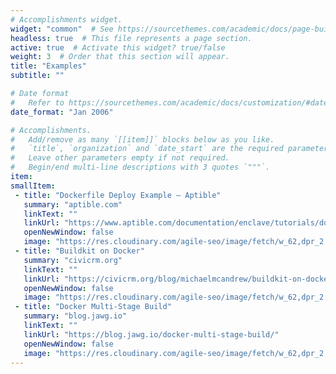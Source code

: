 ```yaml
---
# Accomplishments widget.
widget: "common"  # See https://sourcethemes.com/academic/docs/page-builder/
headless: true  # This file represents a page section.
active: true  # Activate this widget? true/false
weight: 3  # Order that this section will appear.
title: "Examples"
subtitle: ""

# Date format
#   Refer to https://sourcethemes.com/academic/docs/customization/#date-format
date_format: "Jan 2006"

# Accomplishments.
#   Add/remove as many `[[item]]` blocks below as you like.
#   `title`, `organization` and `date_start` are the required parameters.
#   Leave other parameters empty if not required.
#   Begin/end multi-line descriptions with 3 quotes `"""`.
item:
smallItem: 
 - title: "Dockerfile Deploy Example — Aptible"
   summary: "aptible.com"
   linkText: ""
   linkUrl: "https://www.aptible.com/documentation/enclave/tutorials/dockerfile-deploy-example.html"
   openNewWindow: false
   image: "https://res.cloudinary.com/agile-seo/image/fetch/w_62,dpr_2.0,d_blank_am8gzx.png/https%3A%2F%2Flogo.clearbit.com%2Faptible.com%3Fsize%3D250"
 - title: "Buildkit on Docker"
   summary: "civicrm.org"
   linkText: ""
   linkUrl: "https://civicrm.org/blog/michaelmcandrew/buildkit-on-docker"
   openNewWindow: false
   image: "https://res.cloudinary.com/agile-seo/image/fetch/w_62,dpr_2.0,d_blank_am8gzx.png/https%3A%2F%2Flogo.clearbit.com%2Fcivicrm.org%3Fsize%3D250"
 - title: "Docker Multi-Stage Build"
   summary: "blog.jawg.io"
   linkText: ""
   linkUrl: "https://blog.jawg.io/docker-multi-stage-build/"
   openNewWindow: false
   image: "https://res.cloudinary.com/agile-seo/image/fetch/w_62,dpr_2.0,d_blank_am8gzx.png/https%3A%2F%2Flogo.clearbit.com%2Fblog.jawg.io%3Fsize%3D250"
---
```


